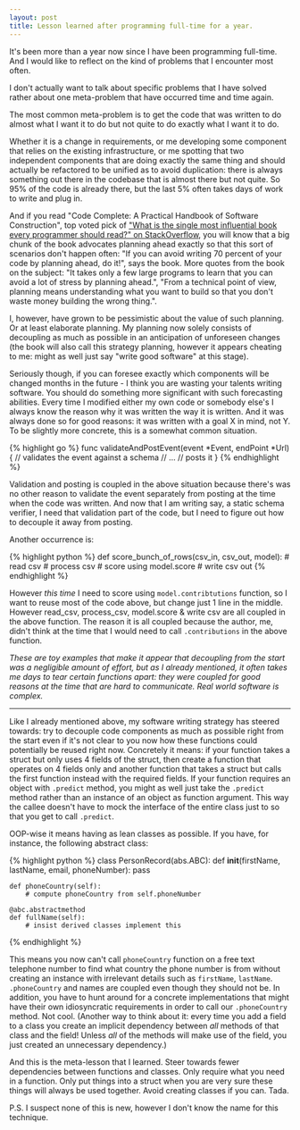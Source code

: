 ```yaml
---
layout: post
title: Lesson learned after programming full-time for a year.
---
```

It's been more than a year now since I have been programming full-time. And I
would like to reflect on the kind of problems that I encounter most often.

I don't actually want to talk about specific problems that I have solved
rather about one meta-problem that have occurred time and time again.

The most common meta-problem is to get the code that was written to do
almost what I want it to do but not quite to do exactly what I want it to do.

Whether it is a change in requirements, or me developing some component that
relies on the existing infrastructure, or me spotting that two independent
components that are doing exactly the same thing and should actually be
refactored to be unified as to avoid duplication: there is always something out
there in the codebase that is almost there but not quite. So 95% of the code is
already there, but the last 5% often takes days of work to write and plug in.

And if you read "Code Complete: A Practical Handbook of Software Construction",
top voted pick of ["What is the single most influential book every programmer
should read?" on StackOverflow][most-influential], you will know that a big
chunk of the book advocates planning ahead exactly so that this sort of
scenarios don't happen often: "If you can avoid writing 70 percent of your code
by planning ahead, do it!", says the book. More quotes from the book on the
subject: "It takes only a few large programs to learn that you can avoid a lot
of stress by planning ahead.", "From a technical point of view, planning means
understanding what you want to build so that you don't waste money building the
wrong thing.".

I, however, have grown to be pessimistic about the value of such planning. Or at
least elaborate planning. My planning now solely consists of decoupling as much
as possible in an anticipation of unforeseen changes (the book will also call
this strategy planning, however it appears cheating to me: might as well just
say "write good software" at this stage).

Seriously though, if you can foresee exactly which components will be changed
months in the future - I think you are wasting your talents writing software.
You should do something more significant with such forecasting abilities.
Every time I modified either my own code or somebody else's I always know the
reason why it was written the way it is written. And it was always done so for
good reasons: it was written with a goal X in mind, not Y. To be slightly more
concrete, this is a somewhat common situation.

{% highlight go %}
func validateAndPostEvent(event *Event, endPoint *Url) {
	// validates the event against a schema
	// ...
	// posts it
}
{% endhighlight %}

Validation and posting is coupled in the above situation because there's was no
other reason to validate the event separately from posting at the time when the
code was written. And now that I am writing say, a static schema verifier, I
need that validation part of the code, but I need to figure out how to decouple
it away from posting.

Another occurrence is:

{% highlight python %}
def score_bunch_of_rows(csv_in, csv_out, model):
    # read csv
    # process csv
    # score using model.score
    # write csv out
{% endhighlight %}

However *this time* I need to score using `model.contribtutions` function, so I
want to reuse most of the code above, but change just 1 line in the middle.
However read_csv, process_csv, model.score & write csv are all coupled in the
above function. The reason it is all coupled because the author, me, didn't
think at the time that I would need to call `.contributions` in the above
function.

*These are toy examples that make it appear that decoupling from the start was
a negligible amount of effort, but as I already mentioned, it often takes me
days to tear certain functions apart: they were coupled for good reasons at the
time that are hard to communicate. Real world software is complex.*

------------

Like I already mentioned above, my software writing strategy has steered
towards: try to decouple code components as much as possible right from the
start even if it's not clear to you now how these functions could potentially
be reused right now. Concretely it means: if your function takes a struct but
only uses 4 fields of the struct, then create a function that operates on 4
fields only and another function that takes a struct but calls the first
function instead with the required fields. If your function requires an object
with `.predict` method, you might as well just take the `.predict` method
rather than an instance of an object as function argument. This way the callee
doesn't have to mock the interface of the entire class just to so that you get
to call `.predict`.

OOP-wise it means having as lean classes as possible. If you have, for
instance, the following abstract class:

{% highlight python %}
class PersonRecord(abs.ABC):
    def __init__(firstName, lastName, email, phoneNumber):
        pass

    def phoneCountry(self):
    	# compute phoneCountry from self.phoneNumber

    @abc.abstractmethod
    def fullName(self):
    	# insist derived classes implement this
{% endhighlight %}

This means you now can't call `phoneCountry` function on a free text telephone
number to find what country the phone number is from without creating an
instance with irrelevant details such as `firstName`, `lastName`.
`.phoneCountry` and names are coupled even though they should not be. In
addition, you have to hunt around for a concrete implementations that might
have their own idiosyncratic requirements in order to call our `.phoneCountry`
method. Not cool. (Another way to think about it: every time you add a field to
a class you create an implicit dependency between *all* methods of that class
and the field! Unless *all* of the methods will make use of the field, you just
created an unnecessary dependency.)

And this is the meta-lesson that I learned. Steer towards fewer dependencies
between functions and classes. Only require what you need in a function. Only
put things into a struct when you are very sure these things will always be
used together. Avoid creating classes if you can. Tada.

P.S. I suspect none of this is new, however I don't know the name for this
technique.


[most-influential]: http://stackoverflow.com/questions/1711/what-is-the-single-most-influential-book-every-programmer-should-read
